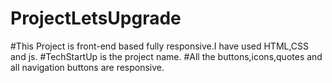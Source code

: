 # ProjectLetsUpgrade

#This Project is front-end based fully responsive.I have used HTML,CSS and js.
#TechStartUp is the project name.
#All the buttons,icons,quotes and all navigation buttons are responsive.
